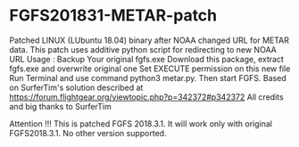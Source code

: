 # FGFS201831-METAR-patch
Patched LINUX (LUbuntu 18.04) binary after NOAA changed URL for METAR data.
This patch uses additive python script for redirecting to new NOAA URL
Usage :
Backup Your original fgfs.exe
Download this package, extract fgfs.exe and overwrite original one
Set EXECUTE permission on this new file
Run Terminal and use command python3 metar.py. Then start FGFS. 
Based on SurferTim's solution described at https://forum.flightgear.org/viewtopic.php?p=342372#p342372
All credits and big thanks to SurferTim

Attention !!!
This is patched FGFS 2018.3.1. It will work only with original FGFS2018.3.1. No other version supported.
